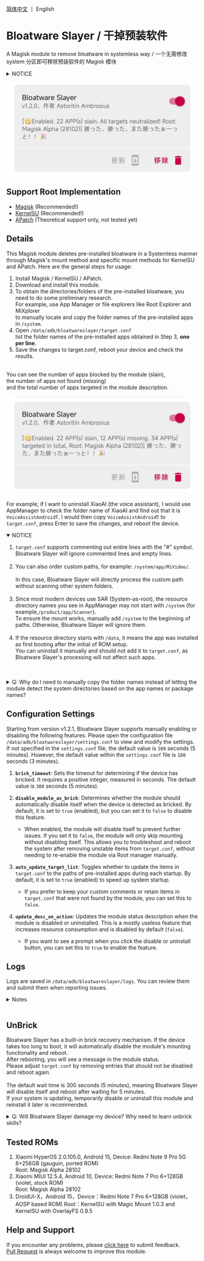 [简体中文](README.md) 丨 English <br>

# Bloatware Slayer / 干掉预装软件

A Magisk module to remove bloatware in systemless way
/ 一个无需修改 system 分区即可移除预装软件的 Magisk 模块

<details>
<summary>NOTICE</summary>
This Magisk module required devices with unlocked BootLoader and specific Root Modules Manager (Magisk/KernelSU/APatch).
This Magisk module WILL NOT be able to work if your device doesn't get root access or even unlock BootLoader.
</details>

![Bloatware Slayer v1.2.0](webpage/img/bs_work_allclear.jpg)

## Support Root Implementation

- [Magisk](https://github.com/topjohnwu/Magisk) (Recommended!)
- [KernelSU](https://github.com/tiann/KernelSU) (Recommended!)
- [APatch](https://github.com/bmax121/APatch) (Theoretical support only, not tested yet)

## Details

This Magisk module deletes pre-installed bloatware in a Systemless manner through Magisk's mount method and specific mount methods for KernelSU and APatch. Here are the general steps for usage:

1. Install Magisk / KernelSU / APatch.
2. Download and install this module.
3. To obtain the directories/folders of the pre-installed bloatware, you need to do some preliminary research.<br>
For example, use App Manager or file explorers like Root Explorer and MiXplorer<br>
to manually locate and copy the folder names of the pre-installed apps in <code>/system</code>.<br>
4. Open <code>/data/adb/bloatwareslayer/target.conf</code> <br>
list the folder names of the pre-installed apps obtained in Step 3, **one per line**.<br>
5. Save the changes to target.conf, reboot your device and check the results.<br><br>

You can see the number of apps blocked by the module (slain),<br>
the number of apps not found (missing)<br>
and the total number of apps targeted in the module description.<br><br>
![Bloatware Slayer v1.2.0](webpage/img/bs_work_normal.jpg)
<br><br>
For example, if I want to uninstall XiaoAI (the voice assistant), I would use AppManager to check the folder name of XiaoAI and find out that it is <code>VoiceAssistAndroidT</code>. I would then copy <code>VoiceAssistAndroidT</code> to <code>target.conf</code>, press Enter to save the changes, and reboot the device.<br>

<details open>
<summary>NOTICE</summary>
<ol>
<li><code>target.conf</code> supports commenting out entire lines with the "#" symbol.<br>
Bloatware Slayer will ignore commented lines and empty lines.</li><br>
<li>You can also order custom paths, for example: <code>/system/app/MiVideo/</code>.</li><br>
In this case, Bloatware Slayer will directly process the custom path without scanning other system folders.<br><br>
<li>Since most modern devices use SAR (System-as-root), the resource directory names you see in AppManager may not start with <code>/system</code> (for example,<code>/product/app/Scanner</code>).<br>
To ensure the mount works, manually add <code>/system</code> to the beginning of paths. Otherwise, Bloatware Slayer will ignore them.</li><br>
<li>If the resource directory starts with <code>/data</code>, it means the app was installed as first booting after the initial of ROM setup.<br>
You can uninstall it manually and should not add it to <code>target.conf</code>, as Bloatware Slayer's processing will not affect such apps.</li><br>
</ol>
</details><br>

<details>
<summary>Q: Why do I need to manually copy the folder names instead of letting the module detect the system directories based on the app names or package names?</summary>

**Firstly, the APP name and package name are not reliable, and relying on these two factors to locate the APP folder is extremely inefficient.**  
For most standardized ROMs, the probability of using languages other than English to name system directories/folders is extremely low.  
Moreover, there are quite a few APPs whose APP names have no relation to their system directory/folder names (whether due to the ROM provider's carelessness and lack of proficiency leading to non-standard naming details, or the sinister intentions of some apps that deliberately use non-standard naming to hide their user data collection activities). If one insists on matching them in this way, not only would a large amount of data analysis be required, but the error rate would still be quite high.  

*For example, there is an app named "System Service," but its directory/folder name is "AdPushService," and its package name is "com.android.adpromote."*  

Regarding package names, please refer to [**"Confirmed feature that will not be added: Detecting package names is permanently off the table"**](https://github.com/Astoritin/Bloatware_Slayer/issues/6#issuecomment-2693035556).  

**Secondly, although this module operates in a Systemless (non-system-modifying) manner, you must always know and be certain of what you are doing.** You need to know which system apps you should disable, **instead of blindly copying someone else's list and then shifting all the blame to this Magisk module when problems arise.**

</details>

## Configuration Settings

Starting from version v1.2.1, Bloatware Slayer supports manually enabling or disabling the following features. Please open the configuration file <code>/data/adb/bloatwareslayer/settings.conf</code> to view and modify the settings. If not specified in the <code>settings.conf</code> file, the default value is <code>300</code> seconds (5 minutes). However, the default value within the <code>settings.conf</code> file is <code>180</code> seconds (3 minutes).

1. **<code>brick_timeout</code>**: Sets the timeout for determining if the device has bricked. It requires a positive integer, measured in seconds. The default value is <code>300</code> seconds (5 minutes).

2. **<code>disable_module_as_brick</code>**: Determines whether the module should automatically disable itself when the device is detected as bricked. By default, it is set to <code>true</code> (enabled), but you can set it to <code>false</code> to disable this feature.  
   - When enabled, the module will disable itself to prevent further issues. If you set it to <code>false</code>, the module will only skip mounting without disabling itself. This allows you to troubleshoot and reboot the system after removing unstable items from <code>target.conf</code>, without needing to re-enable the module via Root manager manually.

3. **<code>auto_update_target_list</code>**: Toggles whether to update the items in <code>target.conf</code> to the paths of pre-installed apps during each startup. By default, it is set to <code>true</code> (enabled) to speed up system startup.  
   - If you prefer to keep your custom comments or retain items in <code>target.conf</code> that were not found by the module, you can set this to <code>false</code>.

4. **<code>update_desc_on_action</code>**: Updates the module status description when the module is disabled or uninstalled. This is a mostly useless feature that increases resource consumption and is disabled by default (<code>false</code>).  
   - If you want to see a prompt when you click the disable or uninstall button, you can set this to <code>true</code> to enable the feature.

## Logs

Logs are saved in <code>/data/adb/bloatwareslayer/logs</code>. You can review them and submit them when reporting issues.  
<details><br>
<summary>Notes</summary>

<del>log_pfd_(timestamp).txt is the log related to the core functionality of Bloatware Slayer v1.0.9-. Since the system is not fully initialized at this stage, the date you see might appear very strange. Please do not be concerned. As post-fs-data.sh has been removed since v1.1.0+, you should not submit this log when reporting issues.</del><br><br>

<del>log_s_(timestamp).txt is the log related to the additional functionality of Bloatware Slayer v1.1.0-. For v1.1.0+ core functionality logs, the timestamp has been properly initialized.</del><br><br>

<del>bs_log_setup_(timestamp).txt is a fragment file generated during the installation of Bloatware Slayer. Currently……it doesn’t have much use.</del><br><br>

**bs_log_core_(timestamp).txt** is the log related to both the core and additional functionalities of Bloatware Slayer v1.2.0+.<br><br><br>

**When reporting issues, please simply zip the entire logs folder and upload it.**<br>
</details><br>


## UnBrick

Bloatware Slayer has a built-in brick recovery mechanism. If the device takes too long to boot, it will automatically disable the module's mounting functionality and reboot.<br>
After rebooting, you will see a message in the module status.<br>
Please adjust <code>target.conf</code> by removing entries that should not be disabled and reboot again.<br><br>
The default wait time is 300 seconds (5 minutes), meaning Bloatware Slayer will disable itself and reboot after waiting for 5 minutes.<br>If your system is updating, temporarily disable or uninstall this module and reinstall it later is recommended.

<details>
<summary>Q: Will Bloatware Slayer damage my device? Why need to learn unbrick skills?</summary>
Firstly, Bloatware Slayer only uses the built-in methods of Magisk and KernelSU/APatch to make the folders of pre-installed apps empty or invisible, preventing the system from installing and loading these apps.<br>
<b>The module itself does not directly modify the system</b>.<br>
Once you disable or uninstall this module, all changes will be reverted, and your system will not be damaged.<br>
This is the essence of being "systemless (no system modification)"<br><br>
However, some apps should not be uninstalled or blocked casually.<br>
Firstly, consider <b>system stability</b>.<br>
<b>Some apps are essential for maintaining normal system operations</b>, such as Settings and System UI.<br>
Fortunately, only a small number of system apps fall into this category----perhaps only 20-30 out of 100 system apps.<br><br>
Secondly, some manufacturers (e.g.MIUI, Huawei, Google) include a large number of apps that appear "reasonable" but are essentially adware and data collection tools.<br>
These apps are placed on a system whitelist, and most restrictions do not apply to them. The critical issue is that <b>the system may refuse to boot if these apps are uninstalled or missing</b>.<br>It may get stuck on the boot animation or fail to provide certain services.<br><br>
If you add certain apps to <code>target.conf</code> and the device gets stuck on the boot animation or the first boot screen, it means either these apps are essential for maintaining normal system operations or they are the "uninstall-and-break" type of apps.<br>In such cases, you need to use the brick recovery method. Here are some suggestions:<br>

1. For **Magisk Alpha**, if the device fails to boot normally twice, it will enter safe mode and disable all modules on the third boot. You can then modify <code>target.conf</code>.
2. For **KernelSU/APatch**, during the boot process from the first screen to the boot animation, you can press the volume-down button about ten times consecutively (not long-press). If your device's KernelSU kernel includes the brick recovery code, it will likely enter safe mode and disable all modules.
3. For devices that support third-party Recovery, you can use the Recovery's module management interface to easily disable Bloatware Slayer when using Magisk.
</details>

## Tested ROMs

1. Xiaomi HyperOS 2.0.105.0, Android 15, Device: Redmi Note 9 Pro 5G 8+256GB (gauguin, ported ROM)<br>
    Root: Magisk Alpha 28102<br>
2. Xiaomi MIUI 12.5.4, Android 10, Device: Redmi Note 7 Pro 6+128GB (violet, stock ROM)<br>
    Root: Magisk Alpha 28102<br>
3. DroidUI-X，Android 15，Device：Redmi Note 7 Pro 6+128GB (violet，AOSP based ROM)
    Root：KernelSU with Magic Mount 1.0.3 and KernelSU with OverlayFS 0.9.5

## Help and Support

If you encounter any problems, please [click here](https://github.com/Astoritin/BloatwareSlayer/issues) to submit feedback.<br>
[Pull Request](https://github.com/Astoritin/BloatwareSlayer/pulls) is always welcome to improve this module.
